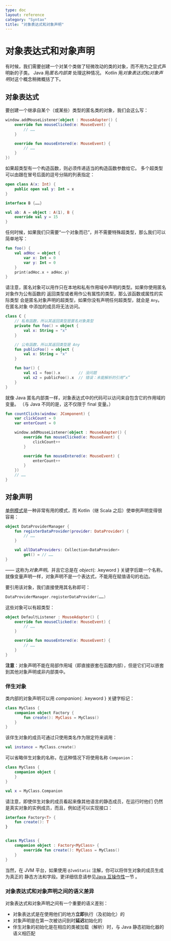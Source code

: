 ```yaml
---
type: doc
layout: reference
category: "Syntax"
title: "对象表达式和对象声明"
---
```


# 对象表达式和对象声明

有时候，我们需要创建一个对某个类做了轻微改动的类的对象，而不用为之显式声明新的子类。
Java 用*匿名内部类* 处理这种情况。
Kotlin 用*对象表达式*和*对象声明*对这个概念稍微概括了下。

## 对象表达式

要创建一个继承自某个（或某些）类型的匿名类的对象，我们会这么写：

``` kotlin
window.addMouseListener(object : MouseAdapter() {
    override fun mouseClicked(e: MouseEvent) {
        // ……
    }

    override fun mouseEntered(e: MouseEvent) {
        // ……
    }
})
```

如果超类型有一个构造函数，则必须传递适当的构造函数参数给它。
多个超类型可以由跟在冒号后面的逗号分隔的列表指定：


``` kotlin
open class A(x: Int) {
    public open val y: Int = x
}

interface B {……}

val ab: A = object : A(1), B {
    override val y = 15
}
```

任何时候，如果我们只需要“一个对象而已”，并不需要特殊超类型，那么我们可以简单地写：

``` kotlin
fun foo() {
    val adHoc = object {
        var x: Int = 0
        var y: Int = 0
    }
    print(adHoc.x + adHoc.y)
}
```

请注意，匿名对象可以用作只在本地和私有作用域中声明的类型。如果你使用匿名对象作为公有函数的
返回类型或者用作公有属性的类型，那么该函数或属性的实际类型
会是匿名对象声明的超类型，如果你没有声明任何超类型，就会是 `Any`。在匿名对象
中添加的成员将无法访问。

``` kotlin
class C {
    // 私有函数，所以其返回类型是匿名对象类型
    private fun foo() = object {
        val x: String = "x"
    }

    // 公有函数，所以其返回类型是 Any
    fun publicFoo() = object {
        val x: String = "x"
    }

    fun bar() {
        val x1 = foo().x        // 没问题
        val x2 = publicFoo().x  // 错误：未能解析的引用“x”
    }
}
```

就像 Java 匿名内部类一样，对象表达式中的代码可以访问来自包含它的作用域的变量。
（与 Java 不同的是，这不仅限于 final 变量。）

``` kotlin
fun countClicks(window: JComponent) {
    var clickCount = 0
    var enterCount = 0

    window.addMouseListener(object : MouseAdapter() {
        override fun mouseClicked(e: MouseEvent) {
            clickCount++
        }

        override fun mouseEntered(e: MouseEvent) {
            enterCount++
        }
    })
    // ……
}
```

## 对象声明

[单例模式](http://en.wikipedia.org/wiki/Singleton_pattern)是一种非常有用的模式，而 Kotlin（继 Scala 之后）使单例声明变得很容易：

``` kotlin
object DataProviderManager {
    fun registerDataProvider(provider: DataProvider) {
        // ……
    }

    val allDataProviders: Collection<DataProvider>
        get() = // ……
}
```
——
这称为*对象声明*。并且它总是在 *object*{: .keyword } 关键字后跟一个名称。
就像变量声明一样，对象声明不是一个表达式，不能用在赋值语句的右边。

要引用该对象，我们直接使用其名称即可：

``` kotlin
DataProviderManager.registerDataProvider(……)
```

这些对象可以有超类型：

``` kotlin
object DefaultListener : MouseAdapter() {
    override fun mouseClicked(e: MouseEvent) {
        // ……
    }

    override fun mouseEntered(e: MouseEvent) {
        // ……
    }
}
```

**注意**：对象声明不能在局部作用域（即直接嵌套在函数内部），但是它们可以嵌套到其他对象声明或非内部类中。


### 伴生对象

类内部的对象声明可以用 *companion*{: .keyword } 关键字标记：

``` kotlin
class MyClass {
    companion object Factory {
        fun create(): MyClass = MyClass()
    }
}
```

该伴生对象的成员可通过只使用类名作为限定符来调用：

``` kotlin
val instance = MyClass.create()
```

可以省略伴生对象的名称，在这种情况下将使用名称 `Companion`：

``` kotlin
class MyClass {
    companion object {
    }
}

val x = MyClass.Companion
```

请注意，即使伴生对象的成员看起来像其他语言的静态成员，在运行时他们
仍然是真实对象的实例成员，而且，例如还可以实现接口：

``` kotlin
interface Factory<T> {
    fun create(): T
}


class MyClass {
    companion object : Factory<MyClass> {
        override fun create(): MyClass = MyClass()
    }
}
```

当然，在 JVM 平台，如果使用 `@JvmStatic` 注解，你可以将伴生对象的成员生成为真正的
静态方法和字段。更详细信息请参见[Java 互操作性](java-to-kotlin-interop.html#静态字段)一节
。


### 对象表达式和对象声明之间的语义差异

对象表达式和对象声明之间有一个重要的语义差别：

* 对象表达式是在使用他们的地方**立即**执行（及初始化）的
* 对象声明是在第一次被访问到时**延迟**初始化的
* 伴生对象的初始化是在相应的类被加载（解析）时，与 Java 静态初始化器的语义相匹配

